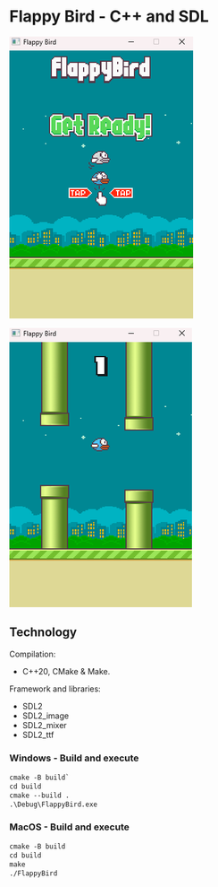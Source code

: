 # Flappy Bird - C++ and SDL

![alt text](https://github.com/AlejandroSuau/cplusplus_flappy_bird/blob/main/demo/demo1.png "Demo 1")


![alt text](https://github.com/AlejandroSuau/cplusplus_flappy_bird/blob/main/demo/demo2.png "Demo 1")

## Technology
Compilation:
* C++20, CMake & Make.

Framework and libraries:
* SDL2
* SDL2_image
* SDL2_mixer
* SDL2_ttf

### Windows - Build and execute

```
cmake -B build`
cd build
cmake --build .
.\Debug\FlappyBird.exe
```

### MacOS - Build and execute

```
cmake -B build
cd build
make
./FlappyBird
```
